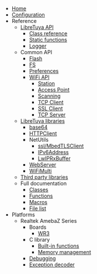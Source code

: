* [Home](README.md)
* [Configuration](docs/config.md)
* Reference
	* [LibreTuya API](docs/reference/lt-api.md)
		* [Class reference](ltapi/class_libre_tuya.md)
		* [Static functions](ltapi/_libre_tuya_a_p_i_8cpp.md)
		* [Logger](ltapi/lt__logger_8h.md)
	* Common API
		* [Flash](ltapi/class_i_flash_class.md)
		* [FS](ltapi/classfs_1_1_f_s.md)
		* [Preferences](ltapi/class_i_preferences.md)
		* [WiFi API](ltapi/class_i_wi_fi_generic_class.md)
			* [Station](ltapi/class_i_wi_fi_s_t_a_class.md)
			* [Access Point](ltapi/class_i_wi_fi_a_p_class.md)
			* [Scanning](ltapi/class_i_wi_fi_scan_class.md)
			* [TCP Client](ltapi/class_i_wi_fi_client.md)
			* [SSL Client](ltapi/class_i_wi_fi_client_secure.md)
			* [TCP Server](ltapi/class_i_wi_fi_server.md)
	* [LibreTuya libraries](docs/libs-built-in.md)
		* [base64](ltapi/classbase64.md)
		* [HTTPClient](ltapi/class_h_t_t_p_client.md)
		* NetUtils
			* [ssl/MbedTLSClient](ltapi/class_mbed_t_l_s_client.md)
			* [IPv6Address](ltapi/classarduino_1_1_i_pv6_address.md)
			* [LwIPRxBuffer](ltapi/class_lw_i_p_rx_buffer.md)
		* [WebServer](ltapi/class_web_server.md)
		* [WiFiMulti](ltapi/class_wi_fi_multi.md)
	* [Third party libraries](docs/libs-3rd-party.md)
	* Full documentation
		* [Classes](ltapi/classes.md)
		* [Functions](ltapi/functions.md)
		* [Macros](ltapi/macros.md)
		* [File list](ltapi/files.md)
* Platforms
	* Realtek AmebaZ Series
		* Boards
			* [WR3](boards/wr3/README.md)
		* C library
			* [Built-in functions](docs/platform/realtek-ambz/stdlib.md)
			* [Memory management](docs/platform/realtek-ambz/memory-management.md)
		* [Debugging](docs/platform/realtek/debugging.md)
		* [Exception decoder](docs/platform/realtek/exception-decoder.md)
